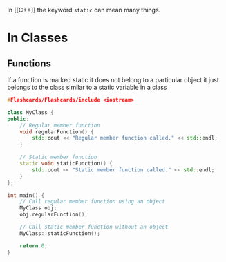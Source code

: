 In [[C++]] the keyword `static` can mean many things.

# In Classes
## Functions
If a function is marked static it does not belong to a particular object it just belongs to the class similar to a static variable in a class
```Cpp
#Flashcards/Flashcards/include <iostream>

class MyClass {
public:
    // Regular member function
    void regularFunction() {
        std::cout << "Regular member function called." << std::endl;
    }

    // Static member function
    static void staticFunction() {
        std::cout << "Static member function called." << std::endl;
    }
};

int main() {
    // Call regular member function using an object
    MyClass obj;
    obj.regularFunction();

    // Call static member function without an object
    MyClass::staticFunction();

    return 0;
}

```